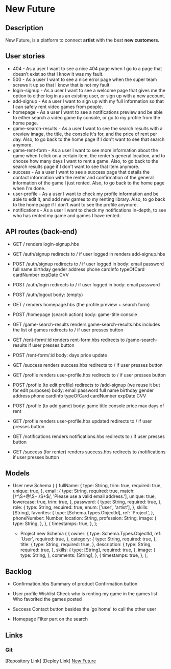 # New Future

## Description

New Future, is a platform to connect **artist** with the best **new customers.**

## User stories

- 404 - As a user I want to see a nice 404 page when I go to a page that doesn’t exist so that I know it was my fault.
- 500 - As a user I want to see a nice error page when the super team screws it up so that I know that is not my fault
- login-signup - As a user I want to see a welcome page that gives me the option to either log in as an existing user, or sign up with a new account.
- add-signup - As a user I want to sign up with my full information so that I can safely rent video games from people.
- homepage - As a user I want to see a notifications preview and be able to either search a video game by console, or go to my profile from the home page.
- game-search-results - As a user I want to see the search results with a oreview image, the title, the console it's for, and the price of rent per day. Also, to go back to the home page if I don't want to see that search anymore.
- game-rent-form - As a user I want to see more information about the game when I click on a certain item, the renter's general location, and to choose how many days I want to rent a game. Also, to go back to the search results page if I don't want to see that item anymore.
- success - As a user I want to see a success page that details the contact information with the renter and confirmation of the general information of the game I just rented. Also, to go back to the home page when I'm done.
- user-profile - As a user I want to check my profile information and be able to edit it, and add new games to my renting library. Also, to go back to the home page if I don't want to see the profile anymore.
- notifications - As a user I want to check my notifications in-depth, to see who has rented my game and games I have rented.

## API routes (back-end)

- GET /
  renders login-signup.hbs

- GET /auth/signup
  redirects to / if user logged in
  renders add-signup.hbs

- POST /auth/signup
  redirects to / if user logged in
  body:
  email
  password
  full name
  birthday
  gender
  address
  phone
  cardInfo
  typeOfCard
  cardNumber
  expDate
  CVV

- POST /auth/login
  redirects to / if user logged in
  body:
  email
  password

- POST /auth/logout
  body: (empty)

- GET /
  renders homepage.hbs (the profile preview + search form)

- POST /homepage (search action)
  body:
  game-title
  console

- GET /game-search-results
  renders game-search-results.hbs
  includes the list of games
  redirects to / if user presses button

- GET /rent-form/:id
  renders rent-form.hbs
  redirects to /game-search-results if user presses button

- POST /rent-form/:id
  body:
  days
  price update

- GET /success
  renders success.hbs
  redirects to / if user presses button

- GET /profile
  renders user-profile.hbs
  redirects to / if user presses button

- POST /profile (to edit profile)
  redirects to /add-signup (we reuse it but for edit purposes)
  body:
  email
  password
  full name
  birthday
  gender
  address
  phone
  cardInfo
  typeOfCard
  cardNumber
  expDate
  CVV

- POST /profile (to add game)
  body:
  game title
  console
  price
  max days of rent

- GET /profile
  renders user-profile.hbs updated
  redirects to / if user presses button

- GET /notifications
  renders notifications.hbs
  redirects to / if user presses button

- GET /success (for renter)
  renders success.hbs
  redirects to /notifications if user presses button

## Models

- User new Schema (
  {
  fullName: {
  type: String,
  trim: true,
  required: true,
  unique: true,
  },
  email: {
  type: String,
  required: true,
  match: [/^\S+@\S+\.\S+$/, 'Please use a valid email address.'],
  unique: true,
  lowercase: true,
  trim: true,
  },
  password: {
  type: String,
  required: true,
  },
  role: {
  type: String,
  required: true,
  enum: ['user', 'artist'],
  },
  skills: [String],
  favorites: {
  type: [Schema.Types.ObjectId],
  ref: 'Project',
  },
  phoneNumber: Number,
  location: String,
  profession: String,
  image: {
  type: String,
  },
  },
  {
  timestamps: true,
  },
  );

  - Project new Schema (
    {
    owner: {
    type: Schema.Types.ObjectId,
    ref: 'User',
    required: true,
    },
    category: {
    type: String,
    required: true,
    },
    title: {
    type: String,
    required: true,
    },
    description: {
    type: String,
    required: true,
    },
    skills: {
    type: [String],
    required: true,
    },
    image: {
    type: String,
    },
    comments: [String],
    },
    {
    timestamps: true,
    },
    );

## Backlog

- Confirmation.hbs
  Summary of product
  Confirmation button

- User profile
  Wishlist
  Check who is renting my game in the games list
  Who favorited the games posted

- Success
  Contact button besides the 'go home' to call the other user

- Homepage
  Filter part on the search

## Links

### Git

[Repository Link]
[Deploy Link]
[New Future](https://fercfmsouza.github.io/feeding-naruto/)
